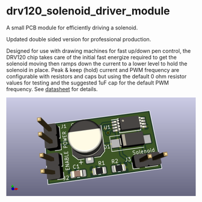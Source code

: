 # drv120_solenoid_driver_module

A small PCB module for efficiently driving a solenoid.

Updated double sided version for professional production.

Designed for use with drawing machines for fast up/down pen control, the DRV120 chip takes care of the initial fast energize required to get the solenoid moving then ramps down the current to a lower level to hold the solenoid in place. Peak & keep (hold) current and PWM frequency are configurable with resistors and caps but using the default 0 ohm resistor values for testing and the suggested 1uF cap for the default PWM frequency. See [datasheet](http://www.ti.com/lit/ds/symlink/drv120.pdf) for details.
 
![PCB with components](https://github.com/MarkJB/drv120_solenoid_driver_module/blob/master/drv120_solenoid_driver/drv120_solenoid_driver.png)
